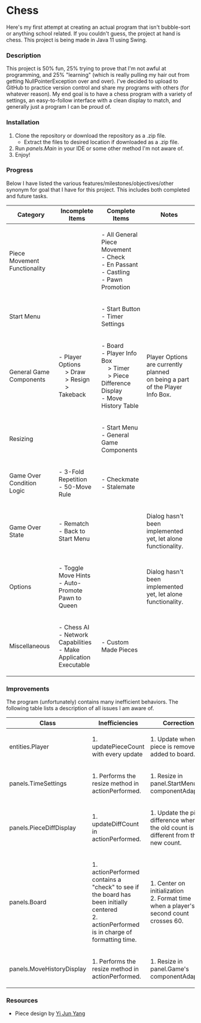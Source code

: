 # Chess
Here's my first attempt at creating an actual program that isn't bubble-sort or anything school related. If you couldn't guess, the project at hand is chess. This project is being made in Java 11 using Swing.

### Description
This project is 50% fun, 25% trying to prove that I'm not awful at programming, and 25% "learning" (which is really pulling my hair out from getting NullPointerException over and over). I've decided to upload to GitHub to practice version control and share my programs with others (for whatever reason). My end goal is to have a chess program with a variety of settings, an easy-to-follow interface with a clean display to match, and generally just a program I can be proud of.

### Installation
1. Clone the repository or download the repository as a .zip file.
   * Extract the files to desired location if downloaded as a .zip file.
2. Run *panels.Main* in your IDE or some other method I'm not aware of.
3. Enjoy!

### Progress
Below I have listed the various features/milestones/objectives/other synonym for goal that I have for this project. This includes both completed and future tasks.

<!-- If the tables looks extra surprisingly ugly, view it with "no wrap" instead of "soft wrap" -->

| Category                     | Incomplete Items                                                                                                                         | Complete Items                                                                                                                                             | Notes                                                                                      |
| ---------------------------- | ---------------------------------------------------------------------------------------------------------------------------------------- | ---------------------------------------------------------------------------------------------------------------------------------------------------------- | ------------------------------------------------------------------------------------------ |
| Piece Movement Functionality |                                                                                                                                          | <p> - All General Piece Movement<br> - Check<br> - En Passant<br> - Castling<br> - Pawn Promotion </p>                                                     |                                                                                            |
| Start Menu                   |                                                                                                                                          | <p> - Start Button<br> - Timer Settings </p>                                                                                                               |                                                                                            |
| General Game Components      | <p> - Player Options<br> &nbsp;&nbsp;&nbsp;&nbsp;> Draw<br> &nbsp;&nbsp;&nbsp;&nbsp;> Resign<br> &nbsp;&nbsp;&nbsp;&nbsp;> Takeback </p> | <p> - Board<br> - Player Info Box<br> &nbsp;&nbsp;&nbsp;&nbsp;> Timer<br> &nbsp;&nbsp;&nbsp;&nbsp;> Piece Difference Display<br> - Move History Table </p> | <p> Player Options are currently planned <br> on being a part of the Player Info Box. </p> |
| Resizing                     |                                                                                                                                          | <p> - Start Menu<br> - General Game Components </p>                                                                                                        |                                                                                            |
| Game Over Condition Logic    | <p> - 3-Fold Repetition<br> - 50-Move Rule </p>                                                                                          | <p> - Checkmate<br> - Stalemate </p>                                                                                                                       |                                                                                            |
| Game Over State              | <p> - Rematch<br> - Back to Start Menu </p>                                                                                              |                                                                                                                                                            | <p> Dialog hasn't been implemented yet, let alone functionality. </p>                      |
| Options                      | <p> - Toggle Move Hints<br> - Auto-Promote Pawn to Queen </p>                                                                            |                                                                                                                                                            | <p> Dialog hasn't been implemented yet, let alone functionality. </p>                      |
| Miscellaneous                | <p> - Chess AI<br> - Network Capabilities<br> - Make Application Executable </p>                                   | <p> - Custom Made Pieces </p>                                                                                                                              |                                                                                            |

### Improvements
The program (unfortunately) contains many inefficient behaviors. The following table lists a description of all issues I am aware of.

| Class                     | Inefficiencies                                                                                                                                          | Correction                                                                                       | 
| ------------------------- | ------------------------------------------------------------------------------------------------------------------------------------------------------ | ------------------------------------------------------------------------------------------------ |
| entities.Player           | <p> 1. updatePieceCount with every update </p>                                                                                                         | <p> 1. Update when a piece is removed or added to board. </p>                                    |
| panels.TimeSettings       | <p> 1. Performs the resize method in actionPerformed. </p>                                                                                             | <p> 1. Resize in panel.StartMenu's componentAdapter. </p>                                        |
| panels.PieceDiffDisplay   | <p> 1. updateDiffCount in actionPerformed. </p>                                                                                                        | <p> 1. Update the piece difference when the old count is different from the new count. </p>      |
| panels.Board              | <p> 1. actionPerformed contains a "check" to see if the board has been initially centered<br> 2. actionPerformed is in charge of formatting time. </p> | <p> 1. Center on initialization<br> 2. Format time when a player's second count crosses 60. </p> |
| panels.MoveHistoryDisplay | <p> 1. Performs the resize method in actionPerformed. </p>                                                                                             | <p> 1. Resize in panel.Game's componentAdapter. </p>                                             |

### Resources
* Piece design by [Yi Jun Yang](https://www.instagram.com/y.yang.art/)
